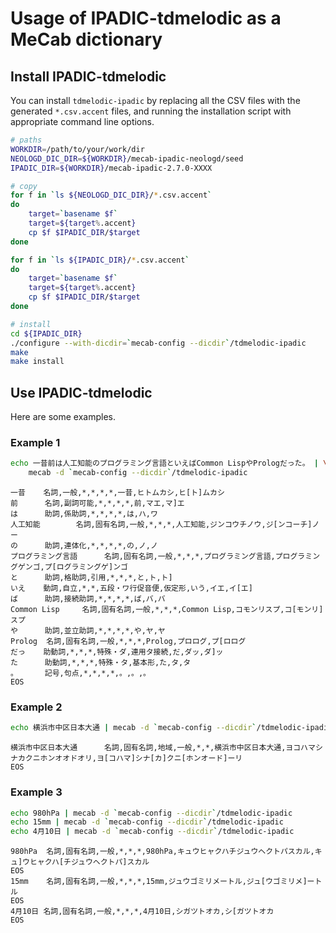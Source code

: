 # Usage of IPADIC-tdmelodic as a MeCab dictionary

## Install IPADIC-tdmelodic
You can install `tdmelodic-ipadic` by replacing all the CSV files with
the generated `*.csv.accent` files, and running the
installation script with appropriate command line options.


```sh
# paths
WORKDIR=/path/to/your/work/dir
NEOLOGD_DIC_DIR=${WORKDIR}/mecab-ipadic-neologd/seed
IPADIC_DIR=${WORKDIR}/mecab-ipadic-2.7.0-XXXX
```

```sh
# copy
for f in `ls ${NEOLOGD_DIC_DIR}/*.csv.accent`
do
    target=`basename $f`
    target=${target%.accent}
    cp $f $IPADIC_DIR/$target
done

for f in `ls ${IPADIC_DIR}/*.csv.accent`
do
    target=`basename $f`
    target=${target%.accent}
    cp $f $IPADIC_DIR/$target
done
```

```sh
# install
cd ${IPADIC_DIR}
./configure --with-dicdir=`mecab-config --dicdir`/tdmelodic-ipadic
make
make install
```


## Use IPADIC-tdmelodic
Here are some examples.

### Example 1

```sh
echo 一昔前は人工知能のプログラミング言語といえばCommon LispやPrologだった。 | \
    mecab -d `mecab-config --dicdir`/tdmelodic-ipadic
```
```
一昔    名詞,一般,*,*,*,*,一昔,ヒトムカシ,ヒ[ト]ムカシ
前      名詞,副詞可能,*,*,*,*,前,マエ,マ]エ
は      助詞,係助詞,*,*,*,*,は,ハ,ワ
人工知能        名詞,固有名詞,一般,*,*,*,人工知能,ジンコウチノウ,ジ[ンコーチ]ノー
の      助詞,連体化,*,*,*,*,の,ノ,ノ
プログラミング言語      名詞,固有名詞,一般,*,*,*,プログラミング言語,プログラミングゲンゴ,プ[ログラミングゲ]ンゴ
と      助詞,格助詞,引用,*,*,*,と,ト,ト]
いえ    動詞,自立,*,*,五段・ワ行促音便,仮定形,いう,イエ,イ[エ]
ば      助詞,接続助詞,*,*,*,*,ば,バ,バ
Common Lisp     名詞,固有名詞,一般,*,*,*,Common Lisp,コモンリスプ,コ[モンリ]スプ
や      助詞,並立助詞,*,*,*,*,や,ヤ,ヤ
Prolog  名詞,固有名詞,一般,*,*,*,Prolog,プロログ,プ[ロログ
だっ    助動詞,*,*,*,特殊・ダ,連用タ接続,だ,ダッ,ダ]ッ
た      助動詞,*,*,*,特殊・タ,基本形,た,タ,タ
。      記号,句点,*,*,*,*,。,。,。
EOS
```

### Example 2

```sh
echo 横浜市中区日本大通 | mecab -d `mecab-config --dicdir`/tdmelodic-ipadic
```
```
横浜市中区日本大通      名詞,固有名詞,地域,一般,*,*,横浜市中区日本大通,ヨコハマシナカクニホンオオドオリ,ヨ[コハマ]シナ[カ]クニ[ホンオード]ーリ
EOS
```

### Example 3

```sh
echo 980hPa | mecab -d `mecab-config --dicdir`/tdmelodic-ipadic
echo 15mm | mecab -d `mecab-config --dicdir`/tdmelodic-ipadic
echo 4月10日 | mecab -d `mecab-config --dicdir`/tdmelodic-ipadic
```
```
980hPa  名詞,固有名詞,一般,*,*,*,980hPa,キュウヒャクハチジュウヘクトパスカル,キュ]ウヒャクハ[チジュウヘクトパ]スカル
EOS
15mm    名詞,固有名詞,一般,*,*,*,15mm,ジュウゴミリメートル,ジュ[ウゴミリメ]ートル
EOS
4月10日 名詞,固有名詞,一般,*,*,*,4月10日,シガツトオカ,シ[ガツトオカ
EOS
```
